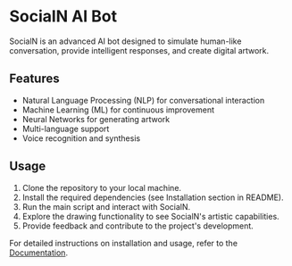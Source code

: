 # SocialN AI Bot

SocialN is an advanced AI bot designed to simulate human-like conversation, provide intelligent responses, and create digital artwork.

## Features

- Natural Language Processing (NLP) for conversational interaction
- Machine Learning (ML) for continuous improvement
- Neural Networks for generating artwork
- Multi-language support
- Voice recognition and synthesis

## Usage

1. Clone the repository to your local machine.
2. Install the required dependencies (see Installation section in README).
3. Run the main script and interact with SocialN.
4. Explore the drawing functionality to see SocialN's artistic capabilities.
5. Provide feedback and contribute to the project's development.

For detailed instructions on installation and usage, refer to the [Documentation](docs/README.md).
